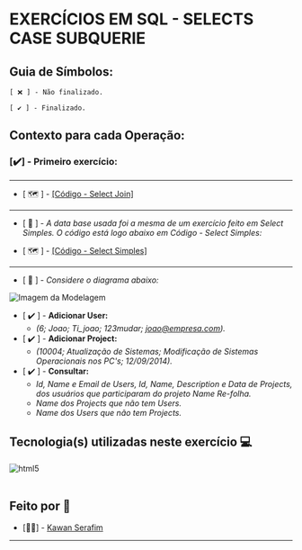 # **EXERCÍCIOS EM SQL - SELECTS CASE SUBQUERIE**

## Guia de Símbolos:

    [ ❌ ] - Não finalizado.

    [ ✔️ ] - Finalizado.

## Contexto para cada Operação:

### [✔️] - Primeiro exercício:

------------------------------------------------------------------------------------------------------------------------------------------

- [ 🗺️ ] - [[Código - Select Join]](https://github.com/KawanSerafim/Banco_De_Dados/blob/main/SQL/select_join/Ex_Select_Join1.sql)

------------------------------------------------------------------------------------------------------------------------------------------

- [ 📑 ] - *A data base usada foi a mesma de um exercício feito em Select Simples. O código está logo abaixo em Código - Select Simples:*

- [ 🗺️ ] - [[Código - Select Simples]](https://github.com/KawanSerafim/Banco_De_Dados/blob/main/SQL/select_simples/Ex_SelectSimples1.sql)

------------------------------------------------------------------------------------------------------------------------------------------

- [ 📌 ] - *Considere o diagrama abaixo:*

![Imagem da Modelagem](https://github.com/KawanSerafim/Banco_De_Dados/blob/main/SQL/imagens/Imagem%20do%20WhatsApp%20de%202024-11-23%20à(s)%2022.08.09_fee28da8.jpg)

- [ ✔️ ] - **Adicionar User:**
  - *(6; Joao; Ti_joao; 123mudar; joao@empresa.com).*
- [ ✔️ ] - **Adicionar Project:**
  - *(10004; Atualização de Sistemas; Modificação de Sistemas Operacionais nos PC's; 12/09/2014).*
- [ ✔️ ] - **Consultar:**
  - *Id, Name e Email de Users, Id, Name, Description e Data de Projects, dos usuários que participaram do projeto Name Re-folha.*
  - *Name dos Projects que não tem Users.*
  - *Name dos Users que não tem Projects.*
 
## **Tecnologia(s) utilizadas neste exercício 💻**
<div style="display: inline_block">
    <img align="center" alt="html5" src="https://img.shields.io/badge/Microsoft_SQL_Server-CC2927?style=for-the-badge&logo=microsoft-sql-server&logoColor=white" />
</div><br/>

## **Feito por 👤**

- [👨‍💻] - [Kawan Serafim](https://github.com/KawanSerafim)

------------------------------------------------------------------------------------------------------------------------------------------
